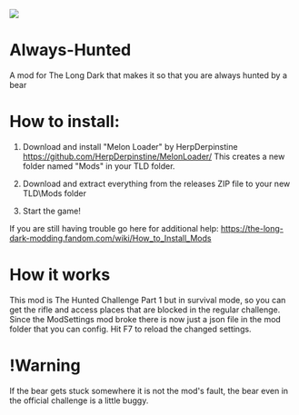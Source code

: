 ![](https://i.pinimg.com/736x/fd/c6/17/fdc617c374f7ca065dbe8cc0f808e538.jpg)

# Always-Hunted
A mod for The Long Dark that makes it so that you are always hunted by a bear

How to install:
===============
1. Download and install "Melon Loader" by HerpDerpinstine
https://github.com/HerpDerpinstine/MelonLoader/
This creates a new folder named "Mods" in your TLD folder.

2. Download and extract everything from the releases ZIP file to your new TLD\Mods folder
   
3. Start the game!

If you are still having trouble go here for additional help: https://the-long-dark-modding.fandom.com/wiki/How_to_Install_Mods

# How it works
This mod is The Hunted Challenge Part 1 but in survival mode, so you can get the rifle and access places that are blocked in the regular challenge.
Since the ModSettings mod broke there is now just a json file in the mod folder that you can config. Hit F7 to reload the changed settings.

# !Warning
If the bear gets stuck somewhere it is not the mod's fault, the bear even in the official challenge is a little buggy.
